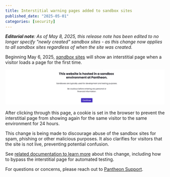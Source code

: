 ```yaml
---
title: Interstitial warning pages added to sandbox sites
published_date: "2025-05-01"
categories: [security]
---
```


_**Editorial note**: As of May 8, 2025, this release note has been edited to no longer specify "newly created" sandbox sites - as this change now applies to all sandbox sites regardless of when the site was created._

Beginning May 6, 2025, [_sandbox_ sites](/guides/account-mgmt/plans/site-plans#sandbox-sites) will show an interstitial page when a visitor loads a page for the first time.

![screenshot of warning message](../images/interstitial-warning-message.png)

After clicking through this page, a cookie is set in the browser to prevent the interstitial page from showing again for the same visitor to the same environment for 24 hours.

This change is being made to discourage abuse of the sandbox sites for spam, phishing or other malicious purposes. It also clarifies for visitors that the site is not live, preventing potential confusion.

See [related documentation to learn more](/guides/account-mgmt/plans/site-plans#sandbox-sites) about this change, including how to bypass the interstitial page for automated testing.

For questions or concerns, please reach out to [Pantheon Support](https://pantheon.io/support).
